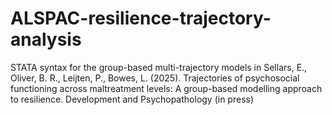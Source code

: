 # ALSPAC-resilience-trajectory-analysis
STATA syntax for the group-based multi-trajectory models in Sellars, E., Oliver, B. R., Leijten, P., Bowes, L. (2025). Trajectories of psychosocial functioning across maltreatment levels: A group-based modelling approach to resilience. Development and Psychopathology (in press) 
